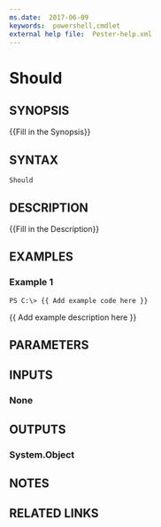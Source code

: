 ```yaml
---
ms.date:  2017-06-09
keywords:  powershell,cmdlet
external help file:  Pester-help.xml
---
```


# Should

## SYNOPSIS
{{Fill in the Synopsis}}

## SYNTAX

```
Should
```

## DESCRIPTION
{{Fill in the Description}}

## EXAMPLES

### Example 1
```
PS C:\> {{ Add example code here }}
```

{{ Add example description here }}

## PARAMETERS

## INPUTS

### None


## OUTPUTS

### System.Object

## NOTES

## RELATED LINKS

